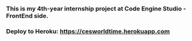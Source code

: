 ### This is my 4th-year internship project at Code Engine Studio - FrontEnd side.
### Deploy to Heroku: https://cesworldtime.herokuapp.com
